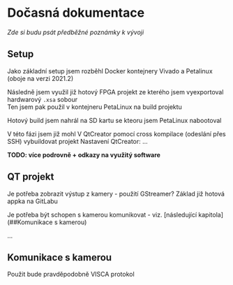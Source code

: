 # Dočasná dokumentace

*Zde si budu psát předběžné poznámky k vývoji*

## Setup

Jako základní setup jsem rozběhl Docker kontejnery Vivado a Petalinux (oboje na verzi 2021.2)

Následně jsem využil již hotový FPGA projekt ze kterého jsem vyexportoval hardwarový `.xsa` sobour  
Ten jsem pak použil v kontejneru PetaLinux na build projektu

Hotový build jsem nahrál na SD kartu se kteoru jsem PetaLinux nabootoval

V této fázi jsem již mohl V QtCreator pomocí cross kompilace (odeslání přes SSH) vybuildovat projekt 
Nastavení QtCreator: ...

**TODO: více podrovně + odkazy na využitý software**

## QT projekt

Je potřeba zobrazit výstup z kamery - použití GStreamer? Základ již hotová appka na GitLabu

Je potřeba být schopen s kamerou komunikovat - viz. [následující kapitola](##Komunikace s kamerou)

...

## Komunikace s kamerou

Použit bude pravděpodobně VISCA protokol
